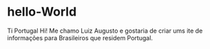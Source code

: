 # hello-World
Ti Portugal
Hi!
Me chamo Luiz Augusto e gostaria de criar ums ite de informações para Brasileiros que residem Portugal.
